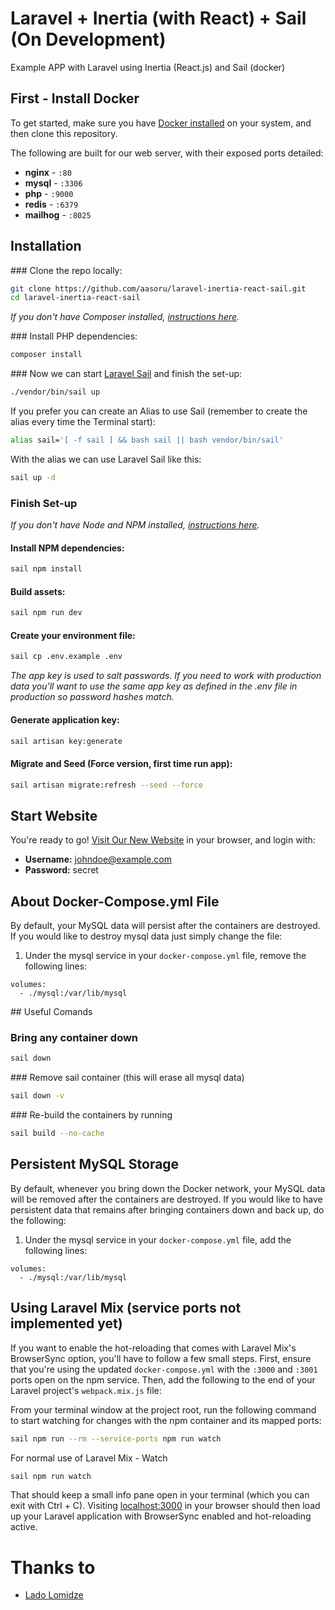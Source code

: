 # Laravel + Inertia (with React) + Sail (On Development)
Example APP with Laravel using Inertia (React.js) and Sail (docker)


## First - Install Docker
To get started, make sure you have [Docker installed](https://docs.docker.com/) on your system, and then clone this repository.

The following are built for our web server, with their exposed ports detailed:

- **nginx** - `:80`
- **mysql** - `:3306`
- **php** - `:9000`
- **redis** - `:6379`
- **mailhog** - `:8025` 

## Installation

### Clone the repo locally:

```sh
git clone https://github.com/aasoru/laravel-inertia-react-sail.git
cd laravel-inertia-react-sail
```

_If you don't have Composer installed, [instructions here](https://getcomposer.org/)._

### Install PHP dependencies:
```sh
composer install
```

### Now we can start [Laravel Sail](https://laravel.com/docs/8.x/sail) and finish the set-up:
```sh
./vendor/bin/sail up
```

If you prefer you can create an Alias to use Sail (remember to create the alias every time the Terminal start):
```sh
alias sail='[ -f sail ] && bash sail || bash vendor/bin/sail'
```

With the alias we can use Laravel Sail like this:
```sh
sail up -d
```

### Finish Set-up

_If you don't have Node and NPM installed, [instructions here](https://www.npmjs.com/get-npm)._
#### Install NPM dependencies:
```sh
sail npm install
```

#### Build assets:
```sh
sail npm run dev
```

#### Create your environment file:
```sh
sail cp .env.example .env
```

_The app key is used to salt passwords. If you need to work with production data you'll want to use the same app key as defined in the .env file in production so password hashes match._
#### Generate application key:
```sh
sail artisan key:generate
```

#### Migrate and Seed (Force version, first time run app):
```sh
sail artisan migrate:refresh --seed --force
```


## Start Website
You're ready to go! [Visit Our New Website](http://localhost) in your browser, and login with:

- **Username:** johndoe@example.com
- **Password:** secret


## About Docker-Compose.yml File
By default, your MySQL data will persist after the containers are destroyed. If you would like to destroy mysql data just simply change the file:

1. Under the mysql service in your `docker-compose.yml` file, remove the following lines:

```
volumes:
  - ./mysql:/var/lib/mysql
```

## Useful Comands

### Bring any container down
```sh
sail down
```

### Remove sail container (this will erase all mysql data)
```sh
sail down -v
```
### Re-build the containers by running
```sh
sail build --no-cache
```

## Persistent MySQL Storage

By default, whenever you bring down the Docker network, your MySQL data will be removed after the containers are destroyed. If you would like to have persistent data that remains after bringing containers down and back up, do the following:

1. Under the mysql service in your `docker-compose.yml` file, add the following lines:

```
volumes:
  - ./mysql:/var/lib/mysql
```

## Using Laravel Mix (service ports not implemented yet)

If you want to enable the hot-reloading that comes with Laravel Mix's BrowserSync option, you'll have to follow a few small steps. First, ensure that you're using the updated `docker-compose.yml` with the `:3000` and `:3001` ports open on the npm service. Then, add the following to the end of your Laravel project's `webpack.mix.js` file:

From your terminal window at the project root, run the following command to start watching for changes with the npm container and its mapped ports:

```bash
sail npm run --rm --service-ports npm run watch
```

For normal use of Laravel Mix - Watch
```bash
sail npm run watch
```

That should keep a small info pane open in your terminal (which you can exit with Ctrl + C). Visiting [localhost:3000](http://localhost:3000) in your browser should then load up your Laravel application with BrowserSync enabled and hot-reloading active.


# Thanks to
- [Lado Lomidze](https://github.com/Landish/pingcrm-react)
